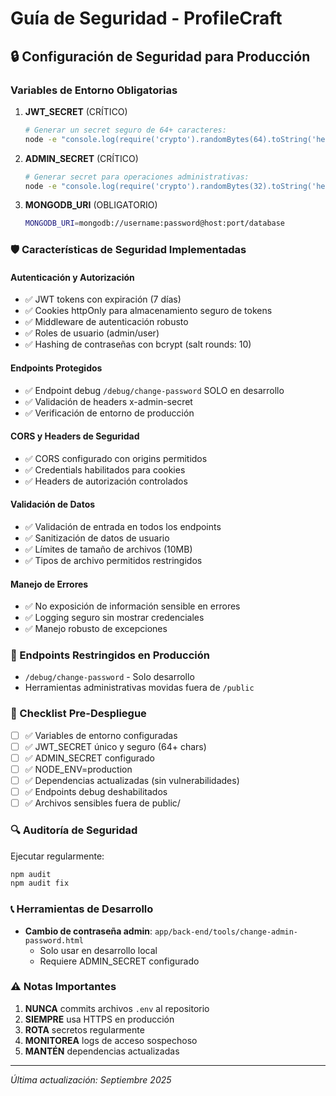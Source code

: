 # Guía de Seguridad - ProfileCraft

## 🔒 Configuración de Seguridad para Producción

### Variables de Entorno Obligatorias

1. **JWT_SECRET** (CRÍTICO)

   ```bash
   # Generar un secret seguro de 64+ caracteres:
   node -e "console.log(require('crypto').randomBytes(64).toString('hex'))"
   ```

2. **ADMIN_SECRET** (CRÍTICO)

   ```bash
   # Generar secret para operaciones administrativas:
   node -e "console.log(require('crypto').randomBytes(32).toString('hex'))"
   ```

3. **MONGODB_URI** (OBLIGATORIO)
   ```bash
   MONGODB_URI=mongodb://username:password@host:port/database
   ```

### 🛡️ Características de Seguridad Implementadas

#### Autenticación y Autorización

- ✅ JWT tokens con expiración (7 días)
- ✅ Cookies httpOnly para almacenamiento seguro de tokens
- ✅ Middleware de autenticación robusto
- ✅ Roles de usuario (admin/user)
- ✅ Hashing de contraseñas con bcrypt (salt rounds: 10)

#### Endpoints Protegidos

- ✅ Endpoint debug `/debug/change-password` SOLO en desarrollo
- ✅ Validación de headers x-admin-secret
- ✅ Verificación de entorno de producción

#### CORS y Headers de Seguridad

- ✅ CORS configurado con origins permitidos
- ✅ Credentials habilitados para cookies
- ✅ Headers de autorización controlados

#### Validación de Datos

- ✅ Validación de entrada en todos los endpoints
- ✅ Sanitización de datos de usuario
- ✅ Límites de tamaño de archivos (10MB)
- ✅ Tipos de archivo permitidos restringidos

#### Manejo de Errores

- ✅ No exposición de información sensible en errores
- ✅ Logging seguro sin mostrar credenciales
- ✅ Manejo robusto de excepciones

### 🚫 Endpoints Restringidos en Producción

- `/debug/change-password` - Solo desarrollo
- Herramientas administrativas movidas fuera de `/public`

### 📝 Checklist Pre-Despliegue

- [ ] ✅ Variables de entorno configuradas
- [ ] ✅ JWT_SECRET único y seguro (64+ chars)
- [ ] ✅ ADMIN_SECRET configurado
- [ ] ✅ NODE_ENV=production
- [ ] ✅ Dependencias actualizadas (sin vulnerabilidades)
- [ ] ✅ Endpoints debug deshabilitados
- [ ] ✅ Archivos sensibles fuera de public/

### 🔍 Auditoría de Seguridad

Ejecutar regularmente:

```bash
npm audit
npm audit fix
```

### 📞 Herramientas de Desarrollo

- **Cambio de contraseña admin**: `app/back-end/tools/change-admin-password.html`
  - Solo usar en desarrollo local
  - Requiere ADMIN_SECRET configurado

### ⚠️ Notas Importantes

1. **NUNCA** commits archivos `.env` al repositorio
2. **SIEMPRE** usa HTTPS en producción
3. **ROTA** secretos regularmente
4. **MONITOREA** logs de acceso sospechoso
5. **MANTÉN** dependencias actualizadas

---

_Última actualización: Septiembre 2025_
